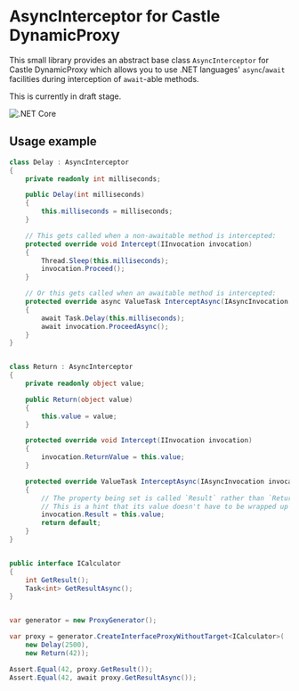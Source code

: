 # AsyncInterceptor for Castle DynamicProxy

This small library provides an abstract base class `AsyncInterceptor` for Castle DynamicProxy which allows you to use .NET languages' `async`/`await` facilities during interception of `await`-able methods.

This is currently in draft stage.


![.NET Core](https://github.com/stakx/AsyncInterceptor/workflows/.NET%20Core/badge.svg?branch=master)


## Usage example

```csharp
class Delay : AsyncInterceptor
{
    private readonly int milliseconds;

    public Delay(int milliseconds)
    {
        this.milliseconds = milliseconds;
    }

    // This gets called when a non-awaitable method is intercepted:
    protected override void Intercept(IInvocation invocation)
    {
        Thread.Sleep(this.milliseconds);
        invocation.Proceed();
    }

    // Or this gets called when an awaitable method is intercepted:
    protected override async ValueTask InterceptAsync(IAsyncInvocation invocation)
    {
        await Task.Delay(this.milliseconds);
        await invocation.ProceedAsync();
    }
}


class Return : AsyncInterceptor
{
    private readonly object value;

    public Return(object value)
    {
        this.value = value;
    }

    protected override void Intercept(IInvocation invocation)
    {
        invocation.ReturnValue = this.value;
    }

    protected override ValueTask InterceptAsync(IAsyncInvocation invocation)
    {
        // The property being set is called `Result` rather than `ReturnValue`.
        // This is a hint that its value doesn't have to be wrapped up as a task-like object:
        invocation.Result = this.value;
        return default;
    }
}


public interface ICalculator
{
    int GetResult();
    Task<int> GetResultAsync();
}


var generator = new ProxyGenerator();

var proxy = generator.CreateInterfaceProxyWithoutTarget<ICalculator>(
    new Delay(2500),
    new Return(42));

Assert.Equal(42, proxy.GetResult());
Assert.Equal(42, await proxy.GetResultAsync());

